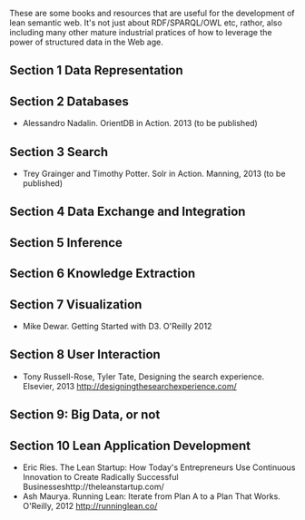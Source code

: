 These are some books and resources that are useful for the development of lean semantic web. It's not just about RDF/SPARQL/OWL etc, rathor, also including many other mature industrial pratices of how to leverage the power of structured data in the Web age.

## Section 1 Data Representation

## Section 2 Databases

* Alessandro Nadalin. OrientDB in Action. 2013 (to be published)


## Section 3 Search

* Trey Grainger and Timothy Potter. Solr in Action. Manning, 2013 (to be published)

## Section 4 Data Exchange and Integration

## Section 5 Inference

## Section 6 Knowledge Extraction

## Section 7 Visualization

* Mike Dewar. Getting Started with D3.  O'Reilly 2012

## Section 8 User Interaction

* Tony Russell-Rose, Tyler Tate, Designing the search experience. Elsevier, 2013 http://designingthesearchexperience.com/

## Section 9: Big Data, or not

## Section 10 Lean Application Development 

* Eric Ries. The Lean Startup: How Today's Entrepreneurs Use Continuous Innovation to Create Radically Successful Businesseshttp://theleanstartup.com/
* Ash Maurya. Running Lean: Iterate from Plan A to a Plan That Works. O'Reilly, 2012 http://runninglean.co/
